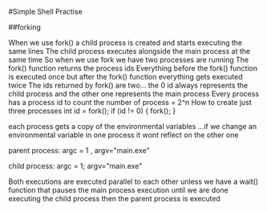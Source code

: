 #Simple Shell Practise

##forking

When we use fork() a child process is created and starts executing the same lines
The child process executes alongside the main process at the same time
So when we use fork we have two processes are running
The fork() function returns the process ids
Everything before the fork() function is executed once but after the fork() function
everything gets executed twice
The ids returned by fork() are two... the 0 id always represents the child process and the other
one represents the main process
Every process has a process id
to count the number of process = 2^n
How to create just three processes
int id = fork();
if (id != 0)
{
    fork();
}


each process gets a copy of the environmental variables ...if we change an environmental variable in one 
process it wont reflect on the other one

parent process:
argc = 1 , argv="main.exe"

child process:
argc = 1; argv="main.exe"

Both executions are executed parallel to each other unless we have a wait()
function that pauses the main process execution until we are done executing the 
child process then the parent process is executed